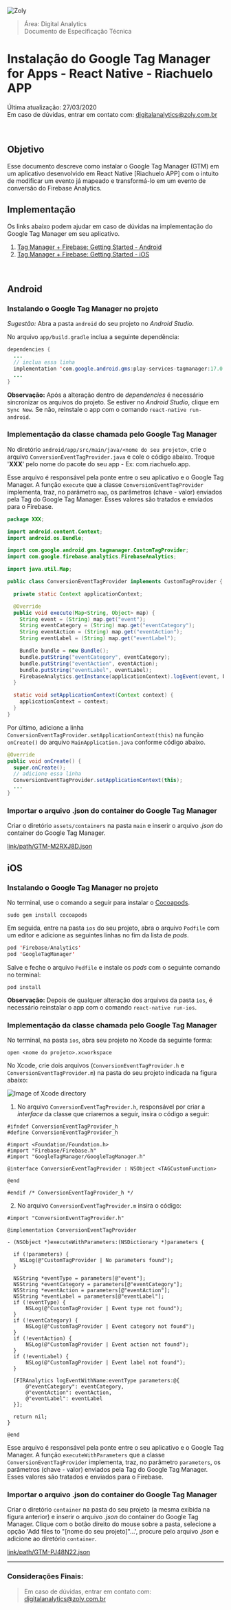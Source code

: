 ![Zoly](https://lucida-brasil.github.io/public/Images/zoly-mutant-logo.png)

> Área: Digital Analytics<br />
> Documento de Especificação Técnica


# Instalação do Google Tag Manager for Apps - React Native - Riachuelo APP

Última atualização: 27/03/2020 <br />
Em caso de dúvidas, entrar em contato com: [digitalanalytics@zoly.com.br](mailto:digitalanalytics@zoly.com.br)

<br />

## **Objetivo**

Esse documento descreve como instalar o Google Tag Manager (GTM) em um aplicativo desenvolvido em React Native [Riachuelo APP] com o intuito de modificar um evento já mapeado e transformá-lo em um evento de conversão do Firebase Analytics.


## **Implementação**

Os links abaixo podem ajudar em caso de dúvidas na implementação do Google Tag Manager em seu aplicativo.

1. [Tag Manager + Firebase: Getting Started - Android](https://developers.google.com/tag-manager/android/v5)
2. [Tag Manager + Firebase: Getting Started - iOS](https://developers.google.com/tag-manager/ios/v5)

<br />

## Android

### **Instalando o Google Tag Manager no projeto**

*Sugestão:* Abra a pasta `android` do seu projeto no *Android Studio*.

No arquivo `app/build.gradle` inclua a seguinte dependência:

```java
dependencies {
  ...
  // inclua essa linha
  implementation 'com.google.android.gms:play-services-tagmanager:17.0.0'
  ...
}
```

**Observação:** Após a alteração dentro de _dependencies_ é necessário sincronizar os arquivos do projeto. Se estiver no *Android Studio*, clique em `Sync Now`. Se não, reinstale o app com o comando `react-native run-android`.


### **Implementação da classe chamada pelo Google Tag Manager**

No diretório `android/app/src/main/java/<nome do seu projeto>`, crie o arquivo `ConversionEventTagProvider.java` e cole o código abaixo. Troque '**XXX**' pelo nome do pacote do seu app - Ex: com.riachuelo.app.

Esse arquivo é responsável pela ponte entre o seu aplicativo e o Google Tag Manager. A função `execute` que a classe `ConversionEventTagProvider` implementa, traz, no parâmetro `map`, os parâmetros (chave - valor) enviados pela Tag do Google Tag Manager. Esses valores são tratados e enviados para o Firebase.

```java
package XXX;

import android.content.Context;
import android.os.Bundle;

import com.google.android.gms.tagmanager.CustomTagProvider;
import com.google.firebase.analytics.FirebaseAnalytics;

import java.util.Map;

public class ConversionEventTagProvider implements CustomTagProvider {

  private static Context applicationContext;

  @Override
  public void execute(Map<String, Object> map) {
    String event = (String) map.get("event");
    String eventCategory = (String) map.get("eventCategory");
    String eventAction = (String) map.get("eventAction");
    String eventLabel = (String) map.get("eventLabel");

    Bundle bundle = new Bundle();
    bundle.putString("eventCategory", eventCategory);
    bundle.putString("eventAction", eventAction);
    bundle.putString("eventLabel", eventLabel);
    FirebaseAnalytics.getInstance(applicationContext).logEvent(event, bundle);
  }

  static void setApplicationContext(Context context) {
    applicationContext = context;
  }
}

```

Por último, adicione a linha `ConversionEventTagProvider.setApplicationContext(this)` na função `onCreate()` do arquivo `MainApplication.java` conforme código abaixo.

```java
@Override
public void onCreate() {
  super.onCreate();
  // adicione essa linha
  ConversionEventTagProvider.setApplicationContext(this);
  ...
}
```

### **Importar o arquivo .json do container do Google Tag Manager**

Criar o diretório `assets/containers` na pasta `main` e inserir o arquivo *.json* do container do Google Tag Manager.


[link/path/GTM-M2RXJ8D.json](http://digital-analytics.zoly.com.br/riachuelo/app/instalacao-google-tag-manager-reactnative/GTM-M2RXJ8D.json)

## iOS

### **Instalando o Google Tag Manager no projeto**

No terminal, use o comando a seguir para instalar o [Cocoapods](https://cocoapods.org/).

```console
sudo gem install cocoapods
```

Em seguida, entre na pasta `ios` do seu projeto, abra o arquivo `Podfile` com um editor e adicione as seguintes linhas no fim da lista de *pods*.

```java
pod 'Firebase/Analytics'
pod 'GoogleTagManager'
```

Salve e feche o arquivo `Podfile` e instale os *pods* com o seguinte comando no terminal:

```console
pod install
```

**Observação:** Depois de qualquer alteração dos arquivos da pasta `ios`, é necessário reinstalar o app com o comando `react-native run-ios`.


### **Implementação da classe chamada pelo Google Tag Manager**

No terminal, na pasta `ios`, abra seu projeto no Xcode da seguinte forma:

```console
open <nome do projeto>.xcworkspace
```

No Xcode, crie dois arquivos (`ConversionEventTagProvider.h` e `ConversionEventTagProvider.m`) na pasta do seu projeto indicada na figura abaixo: 

![Image of Xcode directory](https://lucida-brasil.github.io/public/Images/DA-templates/rn-ios-dir.png)

1. No arquivo `ConversionEventTagProvider.h`, responsável por criar a *interface* da classe que criaremos a seguir, insira o código a seguir:

```Obj-C
#ifndef ConversionEventTagProvider_h
#define ConversionEventTagProvider_h

#import <Foundation/Foundation.h>
#import "Firebase/Firebase.h"
#import "GoogleTagManager/GoogleTagManager.h"

@interface ConversionEventTagProvider : NSObject <TAGCustomFunction>

@end

#endif /* ConversionEventTagProvider_h */
```

2. No arquivo `ConversionEventTagProvider.m` insira o código:

```Obj-C
#import "ConversionEventTagProvider.h"

@implementation ConversionEventTagProvider

- (NSObject *)executeWithParameters:(NSDictionary *)parameters {
  
  if (!parameters) {
    NSLog(@"CustomTagProvider | No parameters found");
  }
  
  NSString *eventType = parameters[@"event"];
  NSString *eventCategory = parameters[@"eventCategory"];
  NSString *eventAction = parameters[@"eventAction"];
  NSString *eventLabel = parameters[@"eventLabel"];
  if (!eventType) {
      NSLog(@"CustomTagProvider | Event type not found");
  }
  if (!eventCategory) {
      NSLog(@"CustomTagProvider | Event category not found");
  }
  if (!eventAction) {
      NSLog(@"CustomTagProvider | Event action not found");
  }
  if (!eventLabel) {
      NSLog(@"CustomTagProvider | Event label not found");
  }
  
  [FIRAnalytics logEventWithName:eventType parameters:@{
      @"eventCategory": eventCategory,
      @"eventAction": eventAction,
      @"eventLabel": eventLabel
  }];
  
  return nil;
}

@end
```

Esse arquivo é responsável pela ponte entre o seu aplicativo e o Google Tag Manager. A função `executeWithParameters` que a classe `ConversionEventTagProvider` implementa, traz, no parâmetro `parameters`, os parâmetros (chave - valor) enviados pela Tag do Google Tag Manager. Esses valores são tratados e enviados para o Firebase.

### **Importar o arquivo .json do container do Google Tag Manager**

Criar o diretório `container` na pasta do seu projeto (a mesma exibida na figura anterior) e inserir o arquivo *.json* do container do Google Tag Manager. Clique com o botão direito do mouse sobre a pasta, selecione a opção 'Add files to "[nome do seu projeto]"...', procure pelo arquivo *.json* e adicione ao diretório `container`.

[link/path/GTM-PJ48N22.json](http://digital-analytics.zoly.com.br/riachuelo/app/instalacao-google-tag-manager-reactnative/GTM-PJ48N22.json)

---

### Considerações Finais:

> Em caso de dúvidas, entrar em contato com: [digitalanalytics@zoly.com.br](mailto:digitalanalytics@zoly.com.br)

